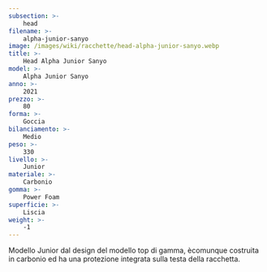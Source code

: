 ```yaml
---
subsection: >-
    head
filename: >-
    alpha-junior-sanyo
image: /images/wiki/racchette/head-alpha-junior-sanyo.webp
title: >-
    Head Alpha Junior Sanyo
model: >-
    Alpha Junior Sanyo
anno: >-
    2021
prezzo: >-
    80
forma: >-
    Goccia
bilanciamento: >-
    Medio
peso: >-
    330
livello: >-
    Junior
materiale: >-
    Carbonio
gomma: >-
    Power Foam
superficie: >-
    Liscia
weight: >-
    -1
---
```

Modello Junior dal design del modello top di gamma, ècomunque costruita in carbonio ed ha una protezione integrata sulla testa della racchetta.